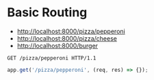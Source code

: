# Basic Routing

* [http://localhost:8000/pizza/pepperoni](http://localhost:8000/pizza/pepperoni)
* [http://localhost:8000/pizza/cheese](http://localhost:8000/pizza/cheese)
* [http://localhost:8000/burger](http://localhost:8000/burger)

<div class="row">
<div class="grid-2">

```text
GET /pizza/pepperoni HTTP/1.1
```

</div>

<div class="grid-4">

```js
app.get('/pizza/pepperoni', (req, res) => {});
```

</div>
</div>